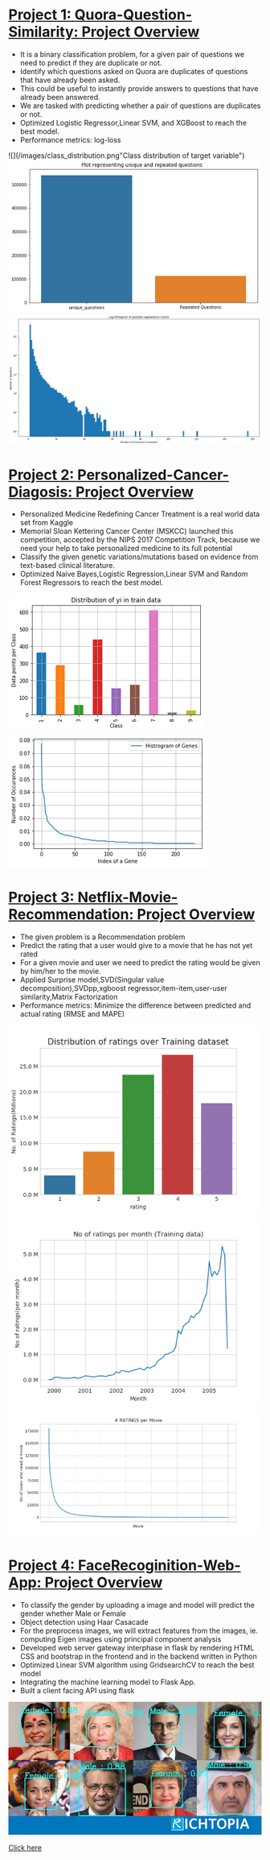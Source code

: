 
# [Project 1: Quora-Question-Similarity: Project Overview](https://github.com/vaibhavt14/Quora-Question-Similarity) 
* It is a binary classification problem, for a given pair of questions we need to predict if they are duplicate or not.
* Identify which questions asked on Quora are duplicates of questions that have already been asked.
* This could be useful to instantly provide answers to questions that have already been answered.
* We are tasked with predicting whether a pair of questions are duplicates or not.  
* Optimized Logistic Regressor,Linear SVM, and XGBoost to reach the best model. 
* Performance metrics: log-loss

![](/images/class_distribution.png"Class distribution of target variable")
![](/images/questions.png "Distribution of unique and repeated")
![](/images/questions_occurence.png "question appeareance counts")


# [Project 2: Personalized-Cancer-Diagosis: Project Overview](https://github.com/vaibhavt14/Personalized-Cancer-Diagosis)
* Personalized Medicine Redefining Cancer Treatment is a real world data set from Kaggle
* Memorial Sloan Kettering Cancer Center (MSKCC) launched this competition, accepted by the NIPS 2017 Competition Track, because we need your help to take personalized medicine     to its full potential
* Classify the given genetic variations/mutations based on evidence from text-based clinical literature.
* Optimized Naive Bayes,Logistic Regression,Linear SVM and Random Forest Regressors to reach the best model. 

![](/images/class_distribution%20(1).png "Class features for target variable")
![](/images/histogram.png "train data for univariate analysis")

# [Project 3: Netflix-Movie-Recommendation: Project Overview](https://github.com/vaibhavt14/Netflix-Movie-Recommendation)
* The given problem is a Recommendation problem 
* Predict the rating that a user would give to a movie that he has not yet rated
* For a given movie and user we need to predict the rating would be given by him/her to the movie. 
* Applied Surprise model,SVD(Singular value decomposition),SVDpp,xgboost regressor,item-item,user-user similarity,Matrix Factorization
* Performance metrics: Minimize the difference between predicted and actual rating (RMSE and MAPE)

![](/images/distribution%20of%20ratings.png "Class distribution of target variable")
![](/images/rating_per_month.png "Rating per month")
![](/images/rating_per_movie.png "Rating per movie")

# [Project 4: FaceRecoginition-Web-App: Project Overview](https://github.com/vaibhavt14/FaceRecoginition-Web-App) 
* To classify the gender by uploading a image and model will predict the gender whether Male or Female 
* Object detection using Haar Casacade 
* For the preprocess images, we will extract features from the images, ie. computing Eigen images using principal component analysis 
* Developed web server gateway interphase in flask by rendering HTML CSS and bootstrap in the frontend and in the backend written in Python
* Optimized Linear SVM algorithm using GridsearchCV to reach the best model
* Integrating the machine learning model to Flask App.
* Built a client facing API using flask

![](/images/test.jpg "Gender prediction")

[Click here](http://169.63.212.53:8085/)

